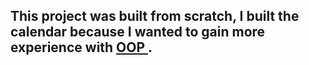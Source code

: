 ## This project was built from scratch, I built the calendar because I wanted to gain more experience with <a href="https://developer.mozilla.org/en-US/docs/Learn/JavaScript/Objects/Object-oriented_JS">OOP </a>. 
